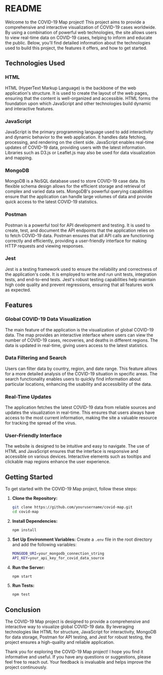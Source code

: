 # README

Welcome to the COVID-19 Map project! This project aims to provide a comprehensive and interactive visualization of COVID-19 cases worldwide. By using a combination of powerful web technologies, the site allows users to view real-time data on COVID-19 cases, helping to inform and educate the public. Below, you'll find detailed information about the technologies used to build this project, the features it offers, and how to get started.

## Technologies Used

### HTML
HTML (HyperText Markup Language) is the backbone of the web application's structure. It is used to create the layout of the web pages, ensuring that the content is well-organized and accessible. HTML forms the foundation upon which JavaScript and other technologies build dynamic and interactive features.

### JavaScript
JavaScript is the primary programming language used to add interactivity and dynamic behavior to the web application. It handles data fetching, processing, and rendering on the client side. JavaScript enables real-time updates of COVID-19 data, providing users with the latest information. Libraries such as D3.js or Leaflet.js may also be used for data visualization and mapping.

### MongoDB
MongoDB is a NoSQL database used to store COVID-19 case data. Its flexible schema design allows for the efficient storage and retrieval of complex and varied data sets. MongoDB's powerful querying capabilities ensure that the application can handle large volumes of data and provide quick access to the latest COVID-19 statistics.

### Postman
Postman is a powerful tool for API development and testing. It is used to create, test, and document the API endpoints that the application relies on to fetch COVID-19 data. Postman ensures that all API calls are functioning correctly and efficiently, providing a user-friendly interface for making HTTP requests and viewing responses.

### Jest
Jest is a testing framework used to ensure the reliability and correctness of the application's code. It is employed to write and run unit tests, integration tests, and end-to-end tests. Jest's robust testing capabilities help maintain high code quality and prevent regressions, ensuring that all features work as expected.

## Features

### Global COVID-19 Data Visualization
The main feature of the application is the visualization of global COVID-19 data. The map provides an interactive interface where users can view the number of COVID-19 cases, recoveries, and deaths in different regions. The data is updated in real-time, giving users access to the latest statistics.

### Data Filtering and Search
Users can filter data by country, region, and date range. This feature allows for a more detailed analysis of the COVID-19 situation in specific areas. The search functionality enables users to quickly find information about particular locations, enhancing the usability and accessibility of the data.

### Real-Time Updates
The application fetches the latest COVID-19 data from reliable sources and updates the visualization in real-time. This ensures that users always have access to the most current information, making the site a valuable resource for tracking the spread of the virus.

### User-Friendly Interface
The website is designed to be intuitive and easy to navigate. The use of HTML and JavaScript ensures that the interface is responsive and accessible on various devices. Interactive elements such as tooltips and clickable map regions enhance the user experience.

## Getting Started

To get started with the COVID-19 Map project, follow these steps:

1. **Clone the Repository:**
   ```sh
   git clone https://github.com/yourusername/covid-map.git
   cd covid-map
   ```

2. **Install Dependencies:**
   ```sh
   npm install
   ```

3. **Set Up Environment Variables:**
   Create a `.env` file in the root directory and add the following variables:
   ```sh
   MONGODB_URI=your_mongodb_connection_string
   API_KEY=your_api_key_for_covid_data_source
   ```

4. **Run the Server:**
   ```sh
   npm start
   ```

5. **Run Tests:**
   ```sh
   npm test
   ```

## Conclusion

The COVID-19 Map project is designed to provide a comprehensive and interactive way to visualize global COVID-19 data. By leveraging technologies like HTML for structure, JavaScript for interactivity, MongoDB for data storage, Postman for API testing, and Jest for robust testing, the project ensures a high-quality and reliable application.

Thank you for exploring the COVID-19 Map project! I hope you find it informative and useful. If you have any questions or suggestions, please feel free to reach out. Your feedback is invaluable and helps improve the project continuously.
